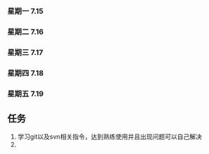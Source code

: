 ### 星期一 7.15
### 星期二 7.16
### 星期三 7.17
### 星期四 7.18
### 星期五 7.19
## 任务
1. 学习git以及svn相关指令，达到熟练使用并且出现问题可以自己解决
2. 